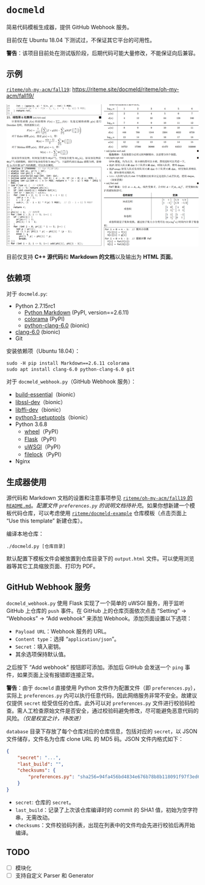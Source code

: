 # `docmeld`
简易代码模板生成器，提供 GitHub Webhook 服务。

目前仅在 Ubuntu 18.04 下测试过，不保证其它平台的可用性。

**警告**：该项目目前处在测试版阶段，后期代码可能大量修改，不能保证向后兼容。

## 示例
[`riteme/oh-my-acm/fall19`](https://github.com/riteme/oh-my-acm/tree/fall19): <https://riteme.site/docmeld/riteme/oh-my-acm/fall19/>

![示例页面](assets/example-screenshot.png)

目前仅支持 **C++ 源代码**和 **Markdown 的文档**以及输出为 **HTML 页面**。

## 依赖项
对于 `docmeld.py`:

* Python 2.7.15rc1
    * [Python Markdown](https://pypi.org/project/Markdown/) (PyPI, version==2.6.11)
    * [colorama](https://pypi.org/project/colorama/) (PyPI)
    * [python-clang-6.0](https://packages.ubuntu.com/bionic/python-clang-6.0) (bionic)
* [clang-6.0](https://packages.ubuntu.com/bionic/clang-6.0) (bionic)
* Git

安装依赖项（Ubuntu 18.04）：

```shell
sudo -H pip install Markdown==2.6.11 colorama
sudo apt install clang-6.0 python-clang-6.0 git
```

对于 `docmeld_webhook.py`（GitHub Webhook 服务）：

* [build-essential](https://packages.ubuntu.com/bionic/build-essential)（bionic）
* [libssl-dev](https://packages.ubuntu.com/bionic/libssl-dev)（bionic）
* [libffi-dev](https://packages.ubuntu.com/bionic/libffi-dev)（bionic）
* [python3-setuptools](https://packages.ubuntu.com/bionic/python3-setuptools)（bionic）
* Python 3.6.8
  * [wheel](https://pypi.org/project/wheel/)（PyPI）
  * [Flask](https://pypi.org/project/Flask/)（PyPI）
  * [uWSGI](https://pypi.org/project/uWSGI/)（PyPI）
  * [filelock](https://pypi.org/project/filelock/)（PyPI）
* Nginx

## 生成器使用
源代码和 Markdown 文档的设置和注意事项参见 [`riteme/oh-my-acm/fall19` 的 `README.md`](https://github.com/riteme/oh-my-acm/blob/fall19/README.md)。*配置文件 `preferences.py` 的说明文档待补充*。如果你想新建一个模板代码仓库，可以考虑使用 [`riteme/docmeld-example`](https://github.com/riteme/docmeld-example) 仓库模板（点击页面上 “Use this template” 新建仓库）。

编译本地仓库：

```shell
./docmeld.py [仓库目录]
```

默认配置下模板文件会被放置到仓库目录下的 `output.html` 文件。可以使用浏览器等其它工具缩放页面、打印为 PDF。

## GitHub Webhook 服务
`docmeld_webhook.py` 使用 Flask 实现了一个简单的 uWSGI 服务，用于监听 GitHub 上仓库的 `push` 事件。在 GitHub 上的仓库页面依次点击 “Setting” → “Webhooks” → “Add webhook” 来添加 Webhook。添加页面设置以下选项：

* `Payload URL`：Webhook 服务的 URL。
* `Content type`：选择 “`application/json`”。
* `Secret`：填入密钥。
* 其余选项保持默认值。

之后按下 “Add webhook” 按钮即可添加。添加后 GitHub 会发送一个 `ping` 事件，如果页面上没有报错即连接正常。

**警告**：由于 `docmeld` 直接使用 Python 文件作为配置文件（即 `preferences.py`），实际上 `preferences.py` 内可以执行任意代码，因此网络服务非常不安全。故建议仅提供 `secret` 给受信任的仓库。此外可以对 `preferences.py` 文件进行校验码检查。需人工检查原始文件是否安全，通过校验码避免修改，尽可能避免恶意代码的风险。*（仅是权宜之计，待改进）*

`database` 目录下存放了每个仓库对应的仓库信息，包括对应的 `secret`，以 JSON 文件储存，文件名为仓库 clone URL 的 MD5 码。JSON 文件内格式如下：

```json
{
    "secret": "...",
    "last_build": "",
    "checksums": {
        "preferences.py": "sha256=94fa456bd4834e676b78b8b118091f97f3ed60c18a54ed1d2eb5a2c4f78a9374"
    }
}
```

* `secret`: 仓库的 `secret`。
* `last_build`：记录了上次该仓库编译时的 commit 的 SHA1 值，初始为空字符串，无需改动。
* `checksums`：文件校验码列表，出现在列表中的文件均会先进行校验后再开始编译。

## TODO
* [ ] 模块化
* [ ] 支持自定义 Parser 和 Generator